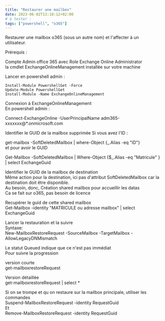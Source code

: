 ```yaml
---
title: "Restaurer une mailbox"
date: 2023-06-02T13:10:12+02:00
# à tester :
tags: ["powershell", "o365"]
---
```

Restaurer une mailbox o365 (sous un autre nom) et l'affecter à un utilisateur.  

Prérequis :   

Compte Admin office 365 avec Role Exchange Online Administrator  
la cmdlet ExchangeOnlineManagement installée sur votre machine  

Lancer en powershell admin :  

```
Install-Module PowershellGet -Force  
Update-Module PowershellGet  
Install-Module -Name ExchangeOnlineManagement  
```

Connexion à ExchangeOnlineManagement  
En powershell admin :   

Connect-ExchangeOnline -UserPrincipalName adm365-xxxxxxx@*.onmicrosoft.com  

Identifier le GUID de la mailbox supprimée 
Si vous avez l'ID :  

get-mailbox -SoftDeletedMailbox | where-Object {_.Alias -eq "ID"}  
et pour avoir le GUID  

Get-Mailbox -SoftDeletedMailbox |  Where-Object {$_.Alias -eq "Matricule" } | select ExchangeGuid  

Identifier le GUID de la mailbox de destination  
Même action pour la destination, ici pas d'attribut SoftDeletedMailbox  car la destination doit être disponible.  
Au besoin, donc, Création shared mailbox pour accueillir les datas  
Ca se fait sur o365, pas besoin de licence  

Recupérer le guid de cette shared mailbox  
Get-Mailbox  -identity "MATRICULE ou adresse mailbox" | select ExchangeGuid  

Lancer la restauration et la suivre  
Syntaxe:  
New-MailboxRestoreRequest -SourceMailbox <Source ExchangeGUID> -TargetMailbox <destination mailbox ExchangeGUID> -AllowLegacyDNMismatch  

Le statut Queued indique que ce n'est pas immédiat  
Pour suivre la progression  

version courte   
get-mailboxrestoreRequest  

Version détaillée  
get-mailboxrestoreRequest | select *  

Si on se trompe et qu on restaure sur la mailbox principale, utiliser les commandes  
Suspend-MailboxRestoreRequest -identity RequestGuid   
Et  
Remove-MailboxRestoreRequest -identity RequestGuid
